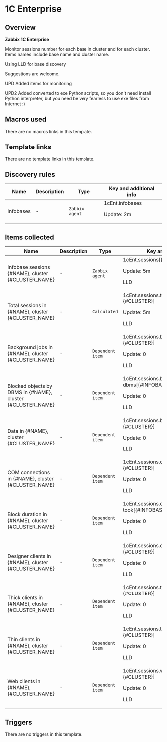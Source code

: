 # 1C Enterprise

## Overview

 **Zabbix 1C Enterprise**


Monitor sessions number for each base in cluster and for each cluster. Items names include base name and cluster name.


Using LLD for base discovery


Suggestions are welcome.


UPD Added items for monitoring


UPD2 Added converted to exe Python scripts, so you don't need install Python interpreter, but you need be very fearless to use exe files from Internet :)  




## Macros used

There are no macros links in this template.

## Template links

There are no template links in this template.

## Discovery rules

|Name|Description|Type|Key and additional info|
|----|-----------|----|----|
|Infobases|<p>-</p>|`Zabbix agent`|1cEnt.infobases<p>Update: 2m</p>|


## Items collected

|Name|Description|Type|Key and additional info|
|----|-----------|----|----|
|Infobase sessions {#NAME}, cluster {#CLUSTER_NAME}|<p>-</p>|`Zabbix agent`|1cEnt.sessions[{#INFOBASE},{#CLUSTER}]<p>Update: 5m</p><p>LLD</p>|
|Total sessions in {#NAME}, cluster {#CLUSTER_NAME}|<p>-</p>|`Calculated`|1cEnt.sessions.totalSessions[{#INFOBASE}, {#CLUSTER}]<p>Update: 5m</p><p>LLD</p>|
|Background jobs in {#NAME}, cluster {#CLUSTER_NAME}|<p>-</p>|`Dependent item`|1cEnt.sessions.bjobs[{#INFOBASE}, {#CLUSTER}]<p>Update: 0</p><p>LLD</p>|
|Blocked objects by DBMS in {#NAME}, cluster {#CLUSTER_NAME}|<p>-</p>|`Dependent item`|1cEnt.sessions.blocked-by-dbms[{#INFOBASE}, {#CLUSTER}]<p>Update: 0</p><p>LLD</p>|
|Data in {#NAME}, cluster {#CLUSTER_NAME}|<p>-</p>|`Dependent item`|1cEnt.sessions.bytes-all[{#INFOBASE}, {#CLUSTER}]<p>Update: 0</p><p>LLD</p>|
|COM connections in {#NAME}, cluster {#CLUSTER_NAME}|<p>-</p>|`Dependent item`|1cEnt.sessions.comconn[{#INFOBASE}, {#CLUSTER}]<p>Update: 0</p><p>LLD</p>|
|Block duration in {#NAME}, cluster {#CLUSTER_NAME}|<p>-</p>|`Dependent item`|1cEnt.sessions.db-proc-took[{#INFOBASE}, {#CLUSTER}]<p>Update: 0</p><p>LLD</p>|
|Designer clients in {#NAME}, cluster {#CLUSTER_NAME}|<p>-</p>|`Dependent item`|1cEnt.sessions.designers[{#INFOBASE}, {#CLUSTER}]<p>Update: 0</p><p>LLD</p>|
|Thick clients in {#NAME}, cluster {#CLUSTER_NAME}|<p>-</p>|`Dependent item`|1cEnt.sessions.thickClient[{#INFOBASE}, {#CLUSTER}]<p>Update: 0</p><p>LLD</p>|
|Thin clients in {#NAME}, cluster {#CLUSTER_NAME}|<p>-</p>|`Dependent item`|1cEnt.sessions.thinClient[{#INFOBASE}, {#CLUSTER}]<p>Update: 0</p><p>LLD</p>|
|Web clients in {#NAME}, {#CLUSTER_NAME}|<p>-</p>|`Dependent item`|1cEnt.sessions.webclients[{#INFOBASE}, {#CLUSTER}]<p>Update: 0</p><p>LLD</p>|


## Triggers

There are no triggers in this template.

